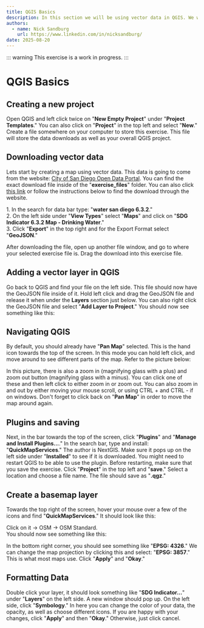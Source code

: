 ```yaml
---
title: QGIS Basics
description: In this section we will be using vector data in QGIS. We will also be learning basic things in QGIS.
authors:
  - name: Nick Sandburg
    url: https://www.linkedin.com/in/nicksandburg/
date: 2025-08-20
---
```


::: warning
This exercise is a work in progress.
:::

# QGIS Basics

<h2>Creating a new project</h2>
<p> Open QGIS and left click twice on "<b>New Empty Project</b>" under "<b>Project Templates</b>." You can also click on "<b>Project</b>" in the top left and select "<b>New</b>." Create a file somewhere on your computer to store this exercise. This file will store the data downloads as well as your overall QGIS project.</p>

<h2>Downloading vector data</h2>
<p> Lets start by creating a map using vector data. This data is going to come from the website: <a href="https://www.inaturalist.org/"> City of San Diego Open Data Portal</a>. You can find the exact download file inside of the "<b>exercise_files</b>" folder. You can also click <a href="https://opendata.sandag.org/Sustainable-Development-Goals/SDG-Indicator-6-3-2-Map-Drinking-Water/ig5f-77ey"> this link</a> or follow the instructions below to find the download through the website.</p>

<p>1. In the search for data bar type: "<b>water san diego 6.3.2</b>." <br>
2. On the left side under "<b>View Types</b>" select "<b>Maps</b>" and click on "<b>SDG Indicator 6.3.2 Map - Drinking Water</b>." <br>
3. Click "<b>Export</b>" in the top right and for the Export Format select "<b>GeoJSON</b>." <br>
</p>

<p>After downloading the file, open up another file window, and go to where your selected exercise file is. Drag the download into this exercise file. <br></p>

<h2>Adding a vector layer in QGIS</h2>
<p>Go back to QGIS and find your file on the left side. This file should now have the GeoJSON file inside of it. Hold left click and drag the GeoJSON file and release it when under the <b>Layers</b> section just below. You can also right click the GeoJSON file and select "<b>Add Layer to Project</b>." You should now see something like this:</p> 

<ContentFigure 
   :imgSrc="'/exercise_files/images/pic1.png'"
   :style="{'width': '275px' }"
/>

<h2>Navigating QGIS</h2>
<p>By default, you should already have "<b>Pan Map</b>" selected. This is the hand icon towards the top of the screen. In this mode you can hold left click, and move around to see different parts of the map. Refer to the picture below: </p>

<ContentFigure 
   :imgSrc="'/exercise_files/images/pic4.png'"
   :description="'Pan Map icon'"
   :style="{'width': '300px' }"
/>

<p>In this picture, there is also a zoom in (magnifying glass with a plus) and zoom out button (magnifying glass with a minus). You can click one of these and then left click to either zoom in or zoom out. You can also zoom in and out by either moving your mouse scroll, or using CTRL + and CTRL - if on windows. Don't forget to click back on "<b>Pan Map</b>" in order to move the map around again. </p>

<h2>Plugins and saving</h2>
<p> Next, in the bar towards the top of the screen, click "<b>Plugins</b>" and "<b>Manage and Install Plugins...</b>." In the search bar, type and install: "<b>QuickMapServices</b>." The author is NextGIS. Make sure it pops up on the left side under "<b>Installed</b>" to see if it is downloaded. You might need to restart QGIS to be able to use the plugin. Before restarting, make sure that you save the exercise. Click "<b>Project</b>" in the top left and "<b>save</b>." Select a location and choose a file name. The file should save as "<b>.qgz</b>." </p>

<h2>Create a basemap layer</h2>
<p> Towards the top right of the screen, hover your mouse over a few of the icons and find "<b>QuickMapServices</b>." It should look like this: </p>

<ContentFigure 
   :imgSrc="'/exercise_files/images/pic2.png'"
   :description="'QuickMapServices'"
   :style="{'width': '300px' }"
/>

<p>Click on it -> OSM -> OSM Standard.<br> You should now see something like this:<br>

<ContentFigure 
   :imgSrc="'/exercise_files/images/pic3.png'"
   :description="'QuickMapServices'"
   :style="{'width': '275px' }"
/>

In the bottom right corner, you should see something like "<b>EPSG: 4326</b>." We can change the map projection by clicking this and select: "<b>EPSG: 3857</b>." This is what most maps use. Click "<b>Apply</b>" and "<b>Okay</b>."
</p>

<h2>Formatting Data</h2>
<p>Double click your layer, it should look something like "<b>SDG Indicator...</b>" under "<b>Layers</b>" on the left side. A new window should pop up. On the left side, click "<b>Symbology</b>." In here you can change the color of your data, the opacity, as well as choose different icons. If you are happy with your changes, click "<b>Apply</b>" and then "<b>Okay</b>." Otherwise, just click cancel.</p>